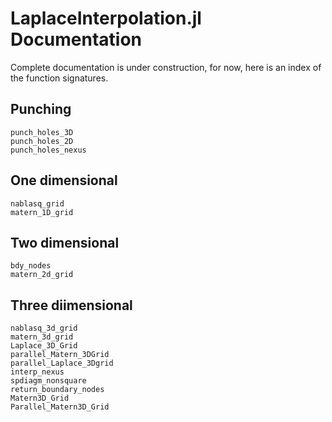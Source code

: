 # LaplaceInterpolation.jl Documentation

Complete documentation is under construction, for now, here is an index of the
function signatures.

## Punching
```@docs
punch_holes_3D
punch_holes_2D
punch_holes_nexus
```

## One dimensional

```@docs
nablasq_grid
matern_1D_grid
```

## Two dimensional

```@docs
bdy_nodes
matern_2d_grid
```

## Three diimensional

```@docs
nablasq_3d_grid
matern_3d_grid
Laplace_3D_Grid
parallel_Matern_3DGrid
parallel_Laplace_3Dgrid
interp_nexus 
spdiagm_nonsquare
return_boundary_nodes
Matern3D_Grid
Parallel_Matern3D_Grid
```

